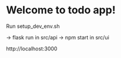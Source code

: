 # Welcome to todo app!

Run setup_dev_env.sh

-> flask run in src/api
-> npm start in src/ui

http://localhost:3000
